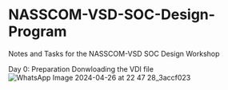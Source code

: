 # NASSCOM-VSD-SOC-Design-Program
Notes and Tasks for the NASSCOM-VSD SOC Design Workshop

Day 0: Preparation
Donwloading the VDI file
![WhatsApp Image 2024-04-26 at 22 47 28_3accf023](https://github.com/manopers47/NASSCOM-VSD-SOC-Design-Program/assets/145966590/d22ca6da-125d-4c17-a44b-bf1857433072)
